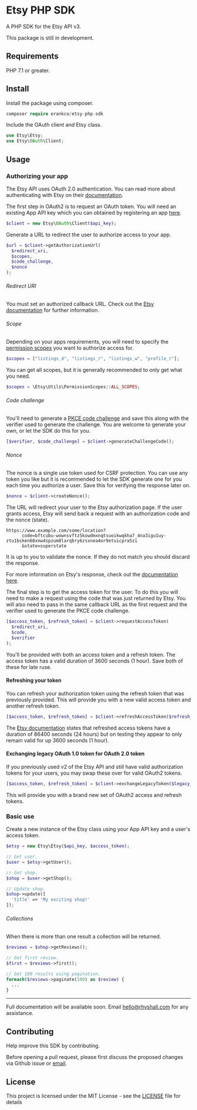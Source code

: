 # Etsy PHP SDK
A PHP SDK for the Etsy API v3.

This package is still in development.

## Requirements
PHP 7.1 or greater.

## Install
Install the package using composer.
```php
composer require erankco/etsy-php-sdk
```

Include the OAuth client and Etsy class.
```php
use Etsy\Etsy;
use Etsy\OAuth\Client;
```

## Usage

### Authorizing your app
The Etsy API uses OAuth 2.0 authentication. You can read more about authenticating with Etsy on their [documentation](https://developers.etsy.com/documentation/essentials/authentication).

The first step in OAuth2 is to request an OAuth token. You will need an existing App API key which you can obtained by registering an app [here](https://www.etsy.com/developers/register).
```php
$client = new Etsy\OAuth\Client($api_key);
```

Generate a URL to redirect the user to authorize access to your app.
```php
$url = $client->getAuthorizationUrl(
  $redirect_uri,
  $scopes,
  $code_challenge,
  $nonce
);
```

###### Redirect URI
You must set an authorized callback URL. Check out the [Etsy documentation](https://developers.etsy.com/documentation/essentials/authentication#redirect-uris) for further information.

###### Scope
Depending on your apps requirements, you will need to specify the [permission scopes](https://developers.etsy.com/documentation/essentials/authentication#scopes) you want to authorize access for.
```php
$scopes = ["listings_d", "listings_r", "listings_w", "profile_r"];
```

You can get all scopes, but it is generally recommended to only get what you need.
```php
$scopes = \Etsy\Utils\PermissionScopes::ALL_SCOPES;
```

###### Code challenge
You'll need to generate a [PKCE code challenge](https://developers.etsy.com/documentation/essentials/authentication#proof-key-for-code-exchange-pkce) and save this along with the verifier used to generate the challenge. You are welcome to generate your own, or let the SDK do this for you.
```php
[$verifier, $code_challenge] = $client->generateChallengeCode();
```

###### Nonce
The nonce is a single use token used for CSRF protection. You can use any token you like but it is recommended to let the SDK generate one for you each time you authorize a user. Save this for verifying the response later on.
```php
$nonce = $client->createNonce();
```


The URL will redirect your user to the Etsy authorization page. If the user grants access, Etsy will send back a request with an authorization code and the nonce (state).
```curl
https://www.example.com/some/location?
      code=bftcubu-wownsvftz5kowdmxnqtsuoikwqkha7_4na3igu1uy-ztu1bsken68xnw4spzum8larqbry6zsxnea4or9etuicpra5zi
      &state=superstate
```

It is up to you to validate the nonce. If they do not match you should discard the response.

For more information on Etsy's response, check out the [documentation here](https://developers.etsy.com/documentation/essentials/authentication#step-2-grant-access).

The final step is to get the access token for the user. To do this you will need to make a request using the code that was just returned by Etsy. You will also need to pass in the same callback URL as the first request and the verifier used to generate the PKCE code challenge.
```php
[$access_token, $refresh_token] = $client->requestAccessToken(
  $redirect_uri,
  $code,
  $verifier
);
```

You'll be provided with both an access token and a refresh token. The access token has a valid duration of 3600 seconds (1 hour). Save both of these for late ruse.

#### Refreshing your token

You can refresh your authorization token using the refresh token that was previously provided. This will provide you with a new valid access token and another refresh token.

```php
[$access_token, $refresh_token] = $client->refreshAccessToken($refresh_token);
```

The [Etsy documentation](https://developers.etsy.com/documentation/essentials/authentication#requesting-a-refresh-oauth-token) states that refreshed access tokens have a duration of 86400 seconds (24 hours) but on testing they appear to only remain valid for up 3600 seconds (1 hour).

#### Exchanging legacy OAuth 1.0 token for OAuth 2.0 token
If you previously used v2 of the Etsy API and still have valid authorization tokens for your users, you may swap these over for valid OAuth2 tokens.
```php
[$access_token, $refresh_token] = $client->exchangeLegacyToken($legacy_token);
```

This will provide you with a brand new set of OAuth2 access and refresh tokens.

### Basic use

Create a new instance of the Etsy class using your App API key and a user's access token.

```php
$etsy = new Etsy\Etsy($api_key, $access_token);

// Get user.
$user = $etsy->getUser();

// Get shop.
$shop = $user->getShop();

// Update shop.
$shop->update([
  'title' => 'My exciting shop!'
]);
```

###### Collections
When there is more than one result a collection will be returned.
```php
$reviews = $shop->getReviews();

// Get first review.
$first = $reviews->first();

// Get 100 results using pagination.
foreach($reviews->paginate(100) as $review) {
  ...
}
```

---

Full documentation will be available soon. Email [hello@rhyshall.com](mailto:hello@rhyshall.com) for any assistance.

## Contributing
Help improve this SDK by contributing.

Before opening a pull request, please first discuss the proposed changes via Github issue or <a href="mailto:hello@rhyshall.com">email</a>.

## License
This project is licensed under the MIT License - see the [LICENSE](https://github.com/rhysnhall/etsy-php-sdk/blob/master/LICENSE.md) file for details
